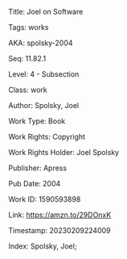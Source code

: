 Title:  Joel on Software

Tags:   works

AKA:    spolsky-2004

Seq:    11.82.1

Level:  4 - Subsection

Class:  work

Author: Spolsky, Joel

Work Type: Book

Work Rights: Copyright

Work Rights Holder: Joel Spolsky

Publisher: Apress

Pub Date: 2004

Work ID: 1590593898

Link:   https://amzn.to/29DOnxK

Timestamp: 20230209224009

Index:  Spolsky, Joel; 
